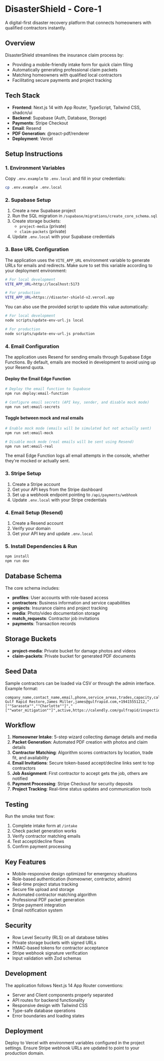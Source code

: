 # DisasterShield - Core-1

A digital-first disaster recovery platform that connects homeowners with qualified contractors instantly.

## Overview

DisasterShield streamlines the insurance claim process by:
- Providing a mobile-friendly intake form for quick claim filing
- Automatically generating professional claim packets
- Matching homeowners with qualified local contractors
- Facilitating secure payments and project tracking

## Tech Stack

- **Frontend**: Next.js 14 with App Router, TypeScript, Tailwind CSS, shadcn/ui
- **Backend**: Supabase (Auth, Database, Storage)
- **Payments**: Stripe Checkout
- **Email**: Resend
- **PDF Generation**: @react-pdf/renderer
- **Deployment**: Vercel

## Setup Instructions

### 1. Environment Variables

Copy `.env.example` to `.env.local` and fill in your credentials:

```bash
cp .env.example .env.local
```

### 2. Supabase Setup

1. Create a new Supabase project
2. Run the SQL migration in `/supabase/migrations/create_core_schema.sql`
3. Create storage buckets:
   - `project-media` (private)
   - `claim-packets` (private)
4. Update `.env.local` with your Supabase credentials

### 3. Base URL Configuration

The application uses the `VITE_APP_URL` environment variable to generate URLs for emails and redirects. Make sure to set this variable according to your deployment environment:

```bash
# For local development
VITE_APP_URL=http://localhost:5173

# For production
VITE_APP_URL=https://disaster-shield-v2.vercel.app
```

You can also use the provided script to update this value automatically:

```bash
# For local development
node scripts/update-env-url.js local

# For production
node scripts/update-env-url.js production
```

### 4. Email Configuration

The application uses Resend for sending emails through Supabase Edge Functions. By default, emails are mocked in development to avoid using up your Resend quota.

#### Deploy the Email Edge Function

```bash
# Deploy the email function to Supabase
npm run deploy:email-function

# Configure email secrets (API key, sender, and disable mock mode)
npm run set:email-secrets
```

#### Toggle between mock and real emails

```bash
# Enable mock mode (emails will be simulated but not actually sent)
npm run set:email-mock

# Disable mock mode (real emails will be sent using Resend)
npm run set:email-real
```

The email Edge Function logs all email attempts in the console, whether they're mocked or actually sent.

### 3. Stripe Setup

1. Create a Stripe account
2. Get your API keys from the Stripe dashboard
3. Set up a webhook endpoint pointing to `/api/payments/webhook`
4. Update `.env.local` with your Stripe credentials

### 4. Email Setup (Resend)

1. Create a Resend account
2. Verify your domain
3. Get your API key and update `.env.local`

### 5. Install Dependencies & Run

```bash
npm install
npm run dev
```

## Database Schema

The core schema includes:

- **profiles**: User accounts with role-based access
- **contractors**: Business information and service capabilities  
- **projects**: Insurance claims and project tracking
- **media**: Photo/video documentation storage
- **match_requests**: Contractor job invitations
- **payments**: Transaction records

## Storage Buckets

- **project-media**: Private bucket for damage photos and videos
- **claim-packets**: Private bucket for generated PDF documents

## Seed Data

Sample contractors can be loaded via CSV or through the admin interface. Example format:

```csv
company_name,contact_name,email,phone,service_areas,trades,capacity,calendly_url
Gulf Rapid Restore,James Miller,james@gulfrapid.com,+19415551212,"[""Sarasota"",""Charlotte""]","[""water_mitigation""]",active,https://calendly.com/gulfrapid/inspection
```

## Workflow

1. **Homeowner Intake**: 5-step wizard collecting damage details and media
2. **Packet Generation**: Automated PDF creation with photos and claim details
3. **Contractor Matching**: Algorithm scores contractors by location, trade fit, and availability
4. **Email Invitations**: Secure token-based accept/decline links sent to top contractors
5. **Job Assignment**: First contractor to accept gets the job, others are notified
6. **Payment Processing**: Stripe Checkout for security deposits
7. **Project Tracking**: Real-time status updates and communication tools

## Testing

Run the smoke test flow:
1. Complete intake form at `/intake`
2. Check packet generation works
3. Verify contractor matching emails
4. Test accept/decline flows
5. Confirm payment processing

## Key Features

- Mobile-responsive design optimized for emergency situations
- Role-based authentication (homeowner, contractor, admin)
- Real-time project status tracking
- Secure file upload and storage
- Automated contractor matching algorithm
- Professional PDF packet generation
- Stripe payment integration
- Email notification system

## Security

- Row Level Security (RLS) on all database tables
- Private storage buckets with signed URLs
- HMAC-based tokens for contractor acceptance
- Stripe webhook signature verification
- Input validation with Zod schemas

## Development

The application follows Next.js 14 App Router conventions:
- Server and Client components properly separated
- API routes for backend functionality
- Responsive design with Tailwind CSS
- Type-safe database operations
- Error boundaries and loading states

## Deployment

Deploy to Vercel with environment variables configured in the project settings. Ensure Stripe webhook URLs are updated to point to your production domain.